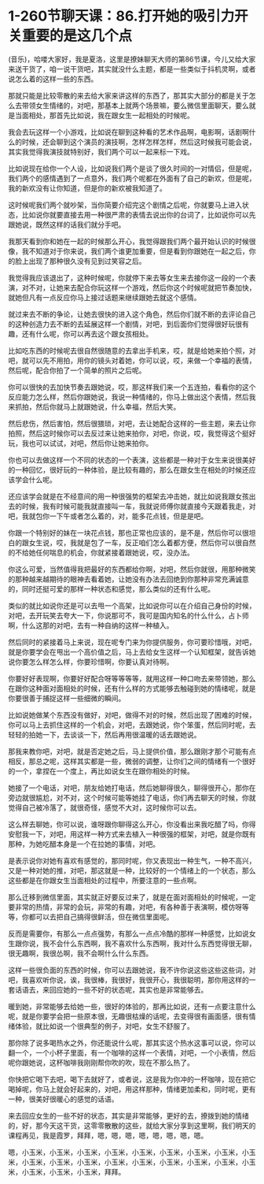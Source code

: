 # 1-260节聊天课：86.打开她的吸引力开关重要的是这几个点

(音乐)，哈喽大家好，我是夏洛，这里是撩妹聊天大师的第86节课，今儿又给大家来送干货了，咱一说干货吧，其实就没什么主题，都是一些类似于抖机灵啊，或者说怎么着的这样一些的东西。

那就只能是比较零散的来去给大家来讲这样的东西了，那其实大部分的都是关于怎么去带领女生情绪的，对吧，那基本上就两个场景嘛，要么微信里面聊天，要么就是当面相处，那首先比如说，我在跟女生一起相处的时候呢。

我会去玩这样一个小游戏，比如说在聊到这种看的艺术作品啊，电影啊，话剧啊什么的时候，还会聊到这个演员的演技啊，怎样怎样怎样，然后这时候我可能会说，其实我觉得我演技就特别好，我们两个可以一起来标一下戏。

比如说现在给你一个人设，比如说我们两个是谈了很久时间的一对情侣，但是呢，我们两个的感情遇到了一点意外，我们两个呢都在外面有了自己的新欢，但是呢，我的新欢没有让你知道，但是你的新欢被我知道了。

这时候呢我们两个就吵架，当你简要介绍完这个剧情之后呢，你就要马上进入状态，比如说你就要直接去用一种很严肃的表情去说出你的台词了，比如说你可以先跟她说，既然这样的话我们就分手吧。

我那天看到你和她在一起的时候那么开心，我觉得跟我们两个最开始认识的时候很像，我不知道对于你来说，我们两个谁更加重要，但是看到你跟她在一起之后，你的脸上出现了那种很久没有见到过笑容之后。

我觉得我应该退出了，这种时候呢，你就停下来去等女生来去接你这一段的一个表演，对不对，让她来去配合你玩这样一个游戏，然后你这个时候呢就把节奏加快，就她但凡有一点反应你马上接过话题来继续跟她去就这个感情。

就过来去不断的争论，让她去很快的进入这个角色，然后你们就不断的去评论自己的这种创造力去不断的去延展这样一个剧情，对吧，到后面你们觉得很好玩很有趣，还有什么呢，你可以再去这个跟女孩相处。

比如吃东西的时候呢去很自然很随意的去拿出手机来，哎，就是给她来拍个照，对吧，就可以先不用拍，用你的镜头对着她，你可以说，哎，来做一个幸福的表情，然后呢，配合你拍了一个简单的照片之后呢。

你可以很快的去加快节奏去跟她说，哎，那这样我们来一个五连拍，看看你的这个反应能力怎么样，然后你跟她说，我说一种情绪的，你马上做出这个表情，然后我来抓拍，然后你就马上就跟她说，什么幸福，然后大笑。

然后悲伤，然后害怕，然后很猥琐，对吧，去让她配合这样的一些主题，来去让你拍照，然后这时候你可以去反过来让她来拍你，对吧，你说，哎，我觉得这个挺好玩，我也可以试试，对吧，然后你让她来拍你。

你也可以去做这样一个不同的状态的一个表演，这些都是一种对于女生来说很美好的一种回忆，很好玩的一种体验，是比较有趣的，那么在跟女生在相处的时候还应该学会什么呢。

还应该学会就是在不经意间的用一种很强势的框架去冲击她，就比如说我跟女孩出去的时候，我有时候可能我就直接叫一车，我就说师傅你就直接今天跟着我走，对吧，我就包你一下午或者怎么着的，对，能多花点钱，但是是吧。

你跟一个特别好的妹在一块花点钱，那也正常也应该的，是不是，然后你可以很坦白的跟女生说，哎，我就是包了一车，反正咱们怎么着都方便，然后你可以很自然的不给她任何喘息的机会，你就紧接着跟她说，哎，没办法。

你这么可爱，当然值得我把最好的东西都给你啊，对吧，然后你就很，用那种微笑的那种越来越期待的眼神去看着她，让她没有办法去回绝到你那种非常充满诚意的，同时还挺可爱的那样一种状态和感觉，那么类似的还有什么呢。

类似的就比如说你还是可以去甩一个高架，比如说你可以在介绍自己身份的时候，对吧，去开玩笑去夸大一下，你说那可不，我可是国内知名的什么什么，占卜师啊，什么这那的对吧，去有一种自纳的这样一种植入。

然后同时的紧接着马上来说，现在呢专门来为你提供服务，你可要珍惜哦，对吧，就是你要学会在甩出一个高价值之后，马上去给女生这样一个认知框架，就告诉她说你要怎么样怎么样，你要珍惜啊，你要认真对待啊。

你要好好表现啊，你要好好配合呀等等等等，就用这样一种口吻去来带领她，那么在跟你这种面对面相处的时候，还有什么样的方式能够去触碰到她的情绪呢，就是你要很善于捕捉这样一些细微的瞬间。

比如说她做某个东西没有做好，对吧，做得不对的时候，然后出现了困难的时候，你可以马上去抓住这样的一个机会，对吧，去跟她说，你个笨蛋，然后同时呢，去轻轻的拍她一下，去谈谈一下，然后再用很温暖的话去跟她说。

那我来教你吧，对吧，就是否定她之后，马上提供价值，那么跟刚才那个可能有点相反，那总之呢，这样其实都是一些，微弱的调整，让你们之间的情绪有一个很好的一个，拿捏在一个度上，再比如说女生在跟你相处的时候。

她接了一个电话，对吧，朋友给她打电话，然后她聊得很久，聊得很开心，那你在旁边就很尴尬，对不对，这个时候可能等她挂了电话，你们再去聊天的时候，你就觉得自己被冷落了，就很奇怪，感觉不大对，这时候你可以去。

这么样去聊她，你可以说，谁呀跟你聊得这么开心，你没看出来我吃醋了吗，你得安慰我一下，对吧，用这样一种方式来去植入一种很强的框架，对吧，就是你既有那种，为她吃醋本身是一个在拉她的事情，对吧。

是表示说你对她有喜欢有感觉的，那同时呢，你又表现出一种生气，一种不高兴，又是一种对她的推，对吧，那这就是一种，比较好的一个情绪上的一个状态，那么这些都是在你跟女生当面相处的过程中，所要注意的一些点啊。

那么迁移到微信里面，其实就正好要反过来了，就是在面对面相处的时候呢，一定要非常的热情，非常的会玩，非常的有趣，对吧，有各种善于表演啊，模仿呀等等，你都可以去把自己搞得很鲜活，但在微信里面呢。

反而是需要你，有那么一点点强势，有那么一点点冷酷的那样一种感觉，比如说女生跟你说，我不会什么东西啊，我不喜欢什么东西啊，我对什么东西觉得很无聊，很无趣啊，我很怂啊，我不会啊什么什么东西。

这样一些很负面的东西的时候，你可以去跟她说，我不许你说这些这些这些词，对吧，我喜欢听你说，诶，我很棒，我很好，我很开心，我很聪明，那你用这样的一套话语去，来回应她的一些不好的状态呢，其实也是非常能够去。

暖到她，非常能够去给她一些，很好的体验的，那再比如说，还有一点要注意什么呢，就是你要学会把一些原本很，无趣很枯燥的话呢，去变得很有画面感，很有情绪体验，就比如说一个很典型的例子，对吧，女生不舒服了。

那你除了说多喝热水之外，你还能说什么呢，那其实这个热水这事可以说，你可以翻一个，一个小杯子里面，有一个咖啡的这样一个表情，对吧，一个小表情，然后呢你跟她说，这杯咖啡我刚刚帮你吹的吹，现在不那么热了。

你快把它喝下去吧，喝下去就好了，或者说，这是我为你冲的一杯咖啡，现在把它喝掉呢，你马上就会好起来的，对吧，用这样那种，情绪更加柔和，同时呢，更有一种，很美好很暖心的感觉的话语。

来去回应女生的一些不好的状态，其实是非常能够，更好的去，撩拨到她的情绪的，好，那今天这干货，这零零散散的这些，就给大家分享到这里啊，我们明天的课程再见，我是霞罗，拜拜，嗯，嗯，嗯，嗯，嗯，嗯，嗯，嗯。

嗯，小玉米，小玉米，小玉米，小玉米，小玉米，小玉米，小玉米，小玉米，小玉米，小玉米，小玉米，小玉米，小玉米，小玉米，小玉米，小玉米，小玉米，小玉米，小玉米，小玉米，小玉米，拜拜。


